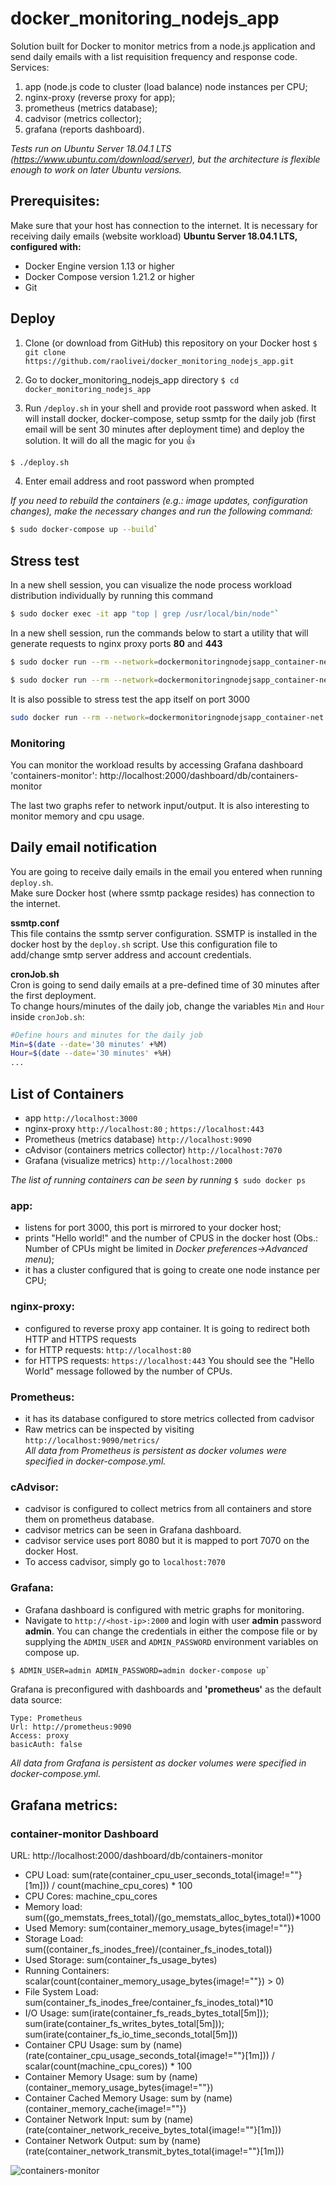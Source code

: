 docker_monitoring_nodejs_app
============================

Solution built for Docker to monitor metrics from a node.js application and send daily emails with a list requisition frequency and response code.
Services:
1. app (node.js code to cluster (load balance) node instances per CPU;
2. nginx-proxy (reverse proxy for app);
3. prometheus (metrics database);
4. cadvisor (metrics collector);
5. grafana (reports dashboard).


*Tests run on Ubuntu Server 18.04.1 LTS (https://www.ubuntu.com/download/server), but the architecture is flexible enough to work on later Ubuntu versions.*



## Prerequisites:
Make sure that your host has connection to the internet. It is necessary for receiving daily emails (website workload)
**Ubuntu Server 18.04.1 LTS, configured with:**
* Docker Engine version 1.13 or higher
* Docker Compose version 1.21.2 or higher
* Git



## Deploy
1. Clone (or download from GitHub) this repository on your Docker host
`$ git clone https://github.com/raolivei/docker_monitoring_nodejs_app.git`

2. Go to docker_monitoring_nodejs_app directory
`$ cd  docker_monitoring_nodejs_app`

3. Run `/deploy.sh` in your shell and provide root password when asked. It will install docker, docker-compose, setup ssmtp for the daily job (first email will be sent 30 minutes after deployment time) and deploy the solution. It will do all the magic for you  :+1:
```bash
$ ./deploy.sh
```

4. Enter email address and root password when prompted


*If you need to rebuild the containers (e.g.: image updates, configuration changes), make the necessary changes and run the following command:*
```bash
$ sudo docker-compose up --build`
```


## Stress test
In a new shell session, you can visualize the node process workload distribution individually by running this command
```bash
$ sudo docker exec -it app "top | grep /usr/local/bin/node"`
```
In a new shell session, run the commands below to start a utility that will generate requests to nginx proxy ports **80** and **443**

```bash
$ sudo docker run --rm --network=dockermonitoringnodejsapp_container-net --name=wrk_stressTest williamyeh/wrk -t9 -c10 -d30s -H 'Host: docker_host' --timeout 5s https://nginx-proxy:443
```
```bash
$ sudo docker run --rm --network=dockermonitoringnodejsapp_container-net --name=wrk_stressTest williamyeh/wrk -t9 -c10 -d30s -H 'Host: docker_host' --timeout 5s http://nginx-proxy:80
```
It is also possible to stress test the app itself on port 3000

```bash
sudo docker run --rm --network=dockermonitoringnodejsapp_container-net --name=wrk_stressTest williamyeh/wrk -t9 -c10 -d30s -H 'Host: docker_host' --timeout 5s http://app:3000
```

### Monitoring
You can monitor the workload results by accessing Grafana dashboard 'containers-monitor':
http://localhost:2000/dashboard/db/containers-monitor

The last two graphs refer to network input/output. It is also interesting to monitor memory and cpu usage.



## Daily email notification

You are going to receive daily emails in the email you entered when running `deploy.sh`.<br />
Make sure Docker host (where ssmtp package resides) has connection to the internet.

**ssmtp.conf**<br />
This file contains the ssmtp server configuration. SSMTP is installed in the docker host by the `deploy.sh` script.
Use this configuration file to add/change smtp server address and account credentials.

**cronJob.sh**<br />
Cron is going to send daily emails at a pre-defined time of 30 minutes after the first deployment.<br />
To change hours/minutes of the daily job, change the variables `Min` and `Hour` inside ``cronJob.sh``:

```bash
#Define hours and minutes for the daily job
Min=$(date --date='30 minutes' +%M)
Hour=$(date --date='30 minutes' +%H)
...
```


## List of Containers
* app ``http://localhost:3000``
* nginx-proxy ``http://localhost:80`` ; ``https://localhost:443``
* Prometheus (metrics database) ``http://localhost:9090``
* cAdvisor (containers metrics collector) ``http://localhost:7070``
* Grafana (visualize metrics) ``http://localhost:2000``

*The list of running containers can be seen by running* `$ sudo docker ps`

### app:
- listens for port 3000, this port is mirrored to your docker host;
- prints "Hello world!" and the number of CPUS in the docker host (Obs.: Number of CPUs  might be limited in *Docker preferences->Advanced menu*);
- it has a cluster configured that is going to create one node instance per CPU;

### nginx-proxy:
- configured to reverse proxy app container. It is going to redirect both HTTP and HTTPS requests 
- for HTTP requests: `http://localhost:80`
- for HTTPS requests: `https://localhost:443`
You should see the "Hello World" message followed by the number of CPUs.

### Prometheus:
- it has its database configured to store metrics collected from cadvisor
- Raw metrics can be inspected by visiting ``http://localhost:9090/metrics/``<br />
*All data from Prometheus is persistent as docker volumes were specified in docker-compose.yml.*


### cAdvisor:
- cadvisor is configured to collect metrics from all containers and store them on prometheus database.
- cadvisor metrics can be seen in Grafana dashboard.
- cadvisor service uses port 8080 but it is mapped to port 7070 on the docker Host.
- To access cadvisor, simply go to `localhost:7070`


### Grafana:
- Grafana dashboard is configured with metric graphs for monitoring.
- Navigate to `http://<host-ip>:2000` and login with user **admin** password **admin**. You can change the credentials in either the compose file or by supplying the `ADMIN_USER` and `ADMIN_PASSWORD` environment variables on compose up.
```bash
$ ADMIN_USER=admin ADMIN_PASSWORD=admin docker-compose up`
```

Grafana is preconfigured with dashboards and **'prometheus'** as the default data source:
```bashName: prometheus
Type: Prometheus
Url: http://prometheus:9090
Access: proxy
basicAuth: false
```

*All data from Grafana is persistent as docker volumes were specified in docker-compose.yml.*



## Grafana metrics:
### container-monitor Dashboard
URL: http://localhost:2000/dashboard/db/containers-monitor

- CPU Load: sum(rate(container_cpu_user_seconds_total{image!=""}[1m])) / count(machine_cpu_cores) * 100
- CPU Cores: machine_cpu_cores
- Memory load: sum((go_memstats_frees_total)/(go_memstats_alloc_bytes_total))*1000
- Used Memory: sum(container_memory_usage_bytes{image!=""})
- Storage Load: sum((container_fs_inodes_free)/(container_fs_inodes_total))
- Used Storage: sum(container_fs_usage_bytes)
- Running Containers: scalar(count(container_memory_usage_bytes{image!=""}) > 0)
- File System Load: sum(container_fs_inodes_free/container_fs_inodes_total)*10
- I/O Usage: sum(irate(container_fs_reads_bytes_total[5m])); sum(irate(container_fs_writes_bytes_total[5m])); sum(irate(container_fs_io_time_seconds_total[5m]))
- Container CPU Usage: sum by (name) (rate(container_cpu_usage_seconds_total{image!=""}[1m])) / scalar(count(machine_cpu_cores)) * 100
- Container Memory Usage: sum by (name)(container_memory_usage_bytes{image!=""})
- Container Cached Memory Usage: sum by (name) (container_memory_cache{image!=""})
- Container Network Input: sum by (name) (rate(container_network_receive_bytes_total{image!=""}[1m]))
- Container Network Output: sum by (name) (rate(container_network_transmit_bytes_total{image!=""}[1m]))

![containers-monitor](https://github.com/raolivei/docker_monitoring_nodejs_app/blob/master/grafana/dashboard-printscreen.png)
